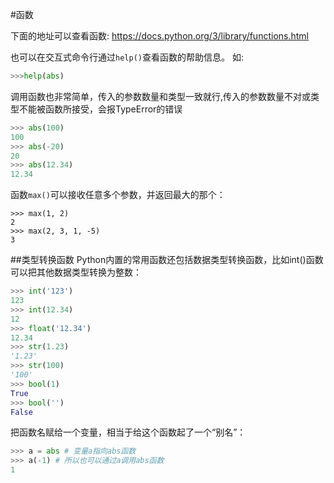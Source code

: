 #函数

下面的地址可以查看函数:
https://docs.python.org/3/library/functions.html

也可以在交互式命令行通过`help()`查看函数的帮助信息。
如:
```py
>>>help(abs)
```

调用函数也非常简单，传入的参数数量和类型一致就行,传入的参数数量不对或类型不能被函数所接受，会报TypeError的错误
```py
>>> abs(100)
100
>>> abs(-20)
20
>>> abs(12.34)
12.34
```

函数`max()`可以接收任意多个参数，并返回最大的那个：
```
>>> max(1, 2)
2
>>> max(2, 3, 1, -5)
3
```

##类型转换函数
Python内置的常用函数还包括数据类型转换函数，比如int()函数可以把其他数据类型转换为整数：
```py
>>> int('123')
123
>>> int(12.34)
12
>>> float('12.34')
12.34
>>> str(1.23)
'1.23'
>>> str(100)
'100'
>>> bool(1)
True
>>> bool('')
False
```
把函数名赋给一个变量，相当于给这个函数起了一个“别名”：
```py
>>> a = abs # 变量a指向abs函数
>>> a(-1) # 所以也可以通过a调用abs函数
1
```
